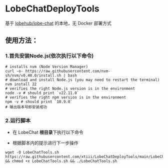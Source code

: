 # LobeChatDeployTools
基于 [lobehub/lobe-chat](https://github.com/lobehub/lobe-chat) 的本地，无 Docker 部署方式

## 使用方法：
### 1.首先安装Node.js(依次执行以下命令)  
```shell
# installs nvm (Node Version Manager)
curl -o- https://raw.githubusercontent.com/nvm-sh/nvm/v0.40.0/install.sh | bash
# download and install Node.js (you may need to restart the terminal)
nvm install 22
# verifies the right Node.js version is in the environment
node -v # should print `v22.11.0`
# verifies the right npm version is in the environment
npm -v # should print `10.9.0`
# 输出版本号即安装成功
```
### 2.运行脚本
* 在 LobeChat **根目录**下执行以下命令

* 根据脚本内的提示进行下一步操作  
```shell
wget -O LobeChatTools.sh https://raw.githubusercontent.com/xtiii/LobeChatDeployTools/main/LobeChatTools.sh && chmod +x LobeChatTools.sh && ./LobeChatTools.sh
